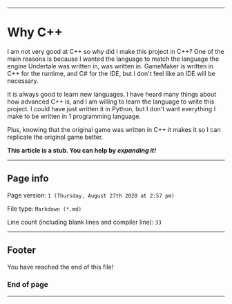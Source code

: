 
***

# Why C++

I am not very good at C++ so why did I make this project in C++? One of the main reasons is because I wanted the language to match the language the engine Undertale was written in, was written in. GameMaker is written in C++ for the runtime, and C# for the IDE, but I don't feel like an IDE will be necessary.

It is always good to learn new languages. I have heard many things about how advanced C++ is, and I am willing to learn the language to write this project. I could have just written it in Python, but I don't want everything I make to be written in 1 programming language.

Plus, knowing that the original game was written in C++ it makes it so I can replicate the original game better.

**This article is a stub. You can help by *expanding it!***

***

## Page info

Page version: `1 (Thursday, August 27th 2020 at 2:57 pm)`

File type: `Markdown (*.md)`

Line count (including blank lines and compiler line): `33`

***

## Footer

You have reached the end of this file!

### End of page

***
